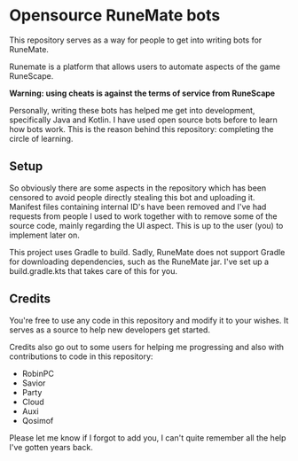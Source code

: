 # Opensource RuneMate bots

This repository serves as a way for people to get into writing bots for RuneMate. 

Runemate is a platform that allows users to automate aspects of the game RuneScape. 

**Warning: using cheats is against the terms of service from RuneScape**

Personally, writing these bots has helped me get into development, specifically Java and Kotlin. I have used open source bots before to learn how bots work. This is the reason behind this repository: completing the circle of learning.

## Setup
So obviously there are some aspects in the repository which has been censored to avoid people directly stealing this bot and uploading it. Manifest files containing internal ID's have been removed and I've had requests from people I used to work together with to remove some of the source code, mainly regarding the UI aspect. This is up to the user (you) to implement later on.

This project uses Gradle to build. Sadly, RuneMate does not support Gradle for downloading dependencies, such as the RuneMate jar. I've set up a build.gradle.kts that takes care of this for you.

## Credits
You're free to use any code in this repository and modify it to your wishes. It serves as a source to help new developers get started.

Credits also go out to some users for helping me progressing and also with contributions to code in this repository:

- RobinPC
- Savior
- Party
- Cloud
- Auxi
- Qosimof

Please let me know if I forgot to add you, I can't quite remember all the help I've gotten years back.
